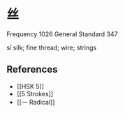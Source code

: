 # 丝
Frequency 1026
General Standard 347

sī
silk; fine thread; wire; strings

## References
- [[HSK 5]]
- [[5 Strokes]]
- [[一 Radical]]